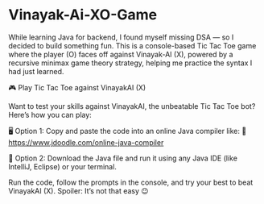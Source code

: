 # Vinayak-Ai-XO-Game

While learning Java for backend, I found myself missing DSA — so I decided to build something fun. This is a console-based Tic Tac Toe game where the player (O) faces off against Vinayak-AI (X), powered by a recursive minimax game theory strategy, helping me practice the syntax I had just learned.

🎮 Play Tic Tac Toe against VinayakAI (X)

Want to test your skills against VinayakAI, the unbeatable Tic Tac Toe bot?
Here’s how you can play:

🖥️ Option 1:
Copy and paste the code into an online Java compiler like:
🔗 https://www.jdoodle.com/online-java-compiler

📱 Option 2:
Download the Java file and run it using any Java IDE (like IntelliJ, Eclipse) or your terminal.

Run the code, follow the prompts in the console, and try your best to beat VinayakAI (X).
Spoiler: It’s not that easy 😉
